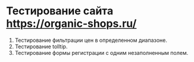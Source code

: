 # Тестирование сайта https://organic-shops.ru/
1. Тестирование фильтрации цен в определенном диапазоне.
2. Тестирование tolltip.
3. Тестирование формы регистрации с одним незаполненным полем.
